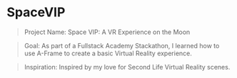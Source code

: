 # SpaceVIP

> Project Name: Space VIP: A VR Experience on the Moon

> Goal: As part of a Fullstack Academy Stackathon, I learned how to use A-Frame to create a basic Virtual Reality experience.

> Inspiration: Inspired by my love for Second Life Virtual Reality scenes.


